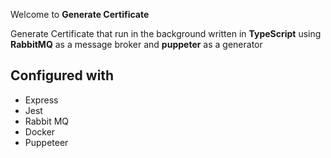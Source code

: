 Welcome to **Generate Certificate**

Generate Certificate that run in the background written in **TypeScript** using **RabbitMQ** as a message broker and **puppeter** as a generator 

## Configured with

- Express
- Jest
- Rabbit MQ
- Docker
- Puppeteer